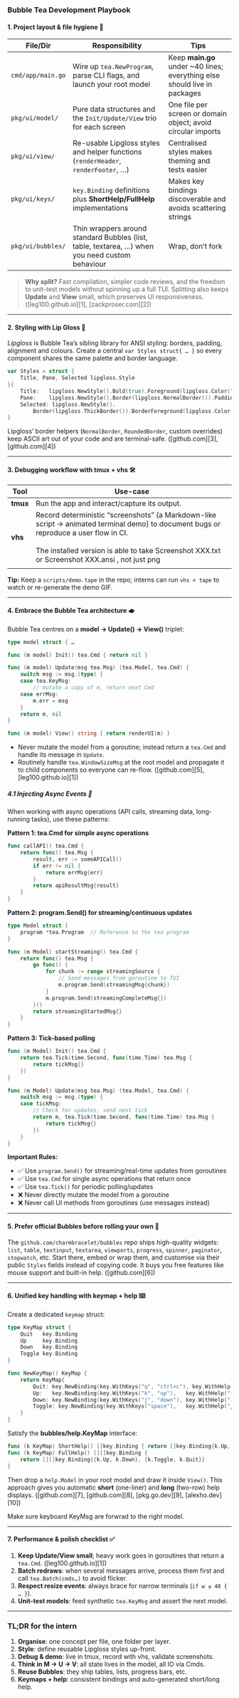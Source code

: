 ### Bubble Tea Development Playbook

#### 1. Project layout & file hygiene 📂

| File/Dir          | Responsibility                                                                                  | Tips                                                                       |
| ----------------- | ----------------------------------------------------------------------------------------------- | -------------------------------------------------------------------------- |
| `cmd/app/main.go` | Wire up `tea.NewProgram`, parse CLI flags, and launch your root model                           | Keep **main.go** under \~40 lines; everything else should live in packages |
| `pkg/ui/model/`   | Pure data structures and the `Init/Update/View` trio for each screen                            | One file per screen or domain object; avoid circular imports               |
| `pkg/ui/view/`    | Re-usable Lipgloss styles and helper functions (`renderHeader`, `renderFooter`, …)              | Centralised styles makes theming and tests easier                          |
| `pkg/ui/keys/`    | `key.Binding` definitions plus **ShortHelp/FullHelp** implementations                           | Makes key bindings discoverable and avoids scattering strings              |
| `pkg/ui/bubbles/` | Thin wrappers around standard Bubbles (list, table, textarea, …) when you need custom behaviour | Wrap, don’t fork                                                           |

> **Why split?** Fast compilation, simpler code reviews, and the freedom to unit-test models without spinning up a full TUI. Splitting also keeps **Update** and **View** small, which preserves UI responsiveness. ([leg100.github.io][1], [zackproser.com][2])

---

#### 2. Styling with Lip Gloss 🎨

*Lipgloss* is Bubble Tea’s sibling library for ANSI styling: borders, padding, alignment and colours. Create a central `var Styles struct{ … }` so every component shares the same palette and border language.

```go
var Styles = struct {
    Title, Pane, Selected lipgloss.Style
}{
    Title:   lipgloss.NewStyle().Bold(true).Foreground(lipgloss.Color("63")),
    Pane:    lipgloss.NewStyle().Border(lipgloss.NormalBorder()).Padding(0, 1),
    Selected: lipgloss.NewStyle().
        Border(lipgloss.ThickBorder()).BorderForeground(lipgloss.Color("#5af")),
}
```

Lipgloss’ border helpers (`NormalBorder`, `RoundedBorder`, custom overrides) keep ASCII art out of your code and are terminal-safe. ([github.com][3], [github.com][4])

---

#### 3. Debugging workflow with **tmux** + **vhs** 🛠️

| Tool     | Use-case                                                                                                                                                                                                                                    |
| -------- | ------------------------------------------------------------------------------------------------------------------------------------------------------------------------------------------------------------------------------------------- |
| **tmux** | Run the app and interact/capture its output.                                                                                                                                                                                                |
| **vhs**  | Record deterministic “screenshots” (a Markdown-like script → animated terminal demo) to document bugs or reproduce a user flow in CI.<br><br>The installed version is able to take Screenshot XXX.txt or Screenshot XXX.ansi , not just png |
|          |                                                                                                                                                                                                                                             |

**Tip:** Keep a `scripts/demo.tape` in the repo; interns can run `vhs < tape` to watch or re-generate the demo GIF.

---

#### 4. Embrace the Bubble Tea architecture 🫖

Bubble Tea centres on a **model → Update() → View()** triplet:

```go
type model struct { …

func (m model) Init() tea.Cmd { return nil }

func (m model) Update(msg tea.Msg) (tea.Model, tea.Cmd) {
    switch msg := msg.(type) {
    case tea.KeyMsg:
        // mutate a copy of m, return next Cmd
    case errMsg:
        m.err = msg
    }
    return m, nil
}

func (m model) View() string { return renderUI(m) }
```

* Never mutate the model from a goroutine; instead return a `tea.Cmd` and handle its message in `Update`.
* Routinely handle `tea.WindowSizeMsg` at the root model and propagate it to child components so everyone can re-flow. ([github.com][5], [leg100.github.io][1])

##### 4.1 Injecting Async Events 🔄

When working with async operations (API calls, streaming data, long-running tasks), use these patterns:

**Pattern 1: tea.Cmd for simple async operations**
```go
func callAPI() tea.Cmd {
    return func() tea.Msg {
        result, err := someAPICall()
        if err != nil {
            return errMsg{err}
        }
        return apiResultMsg{result}
    }
}
```

**Pattern 2: program.Send() for streaming/continuous updates**
```go
type Model struct {
    program *tea.Program  // Reference to the tea program
}

func (m Model) startStreaming() tea.Cmd {
    return func() tea.Msg {
        go func() {
            for chunk := range streamingSource {
                // Send messages from goroutine to TUI
                m.program.Send(streamingMsg{chunk})
            }
            m.program.Send(streamingCompleteMsg{})
        }()
        return streamingStartedMsg{}
    }
}
```

**Pattern 3: Tick-based polling**
```go
func (m Model) Init() tea.Cmd {
    return tea.Tick(time.Second, func(time.Time) tea.Msg {
        return tickMsg{}
    })
}

func (m Model) Update(msg tea.Msg) (tea.Model, tea.Cmd) {
    switch msg := msg.(type) {
    case tickMsg:
        // Check for updates, send next tick
        return m, tea.Tick(time.Second, func(time.Time) tea.Msg {
            return tickMsg{}
        })
    }
}
```

**Important Rules:**
- ✅ Use `program.Send()` for streaming/real-time updates from goroutines
- ✅ Use `tea.Cmd` for single async operations that return once
- ✅ Use `tea.Tick()` for periodic polling/updates
- ❌ Never directly mutate the model from a goroutine
- ❌ Never call UI methods from goroutines (use messages instead)

---

#### 5. Prefer official **Bubbles** before rolling your own 🧩

The `github.com/charmbracelet/bubbles` repo ships high-quality widgets: `list`, `table`, `textinput`, `textarea`, `viewports`, `progress`, `spinner`, `paginator`, `stopwatch`, etc. Start there, embed or wrap them, and customise via their public `Styles` fields instead of copying code. It buys you free features like mouse support and built-in help. ([github.com][6])

---

#### 6. Unified key handling with **keymap + help** ⌨️

Create a dedicated `keymap` struct:

```go
type KeyMap struct {
    Quit   key.Binding
    Up     key.Binding
    Down   key.Binding
    Toggle key.Binding
}

func NewKeyMap() KeyMap {
    return KeyMap{
        Quit: key.NewBinding(key.WithKeys("q", "ctrl+c"), key.WithHelp("q", "quit")),
        Up:   key.NewBinding(key.WithKeys("k", "up"),   key.WithHelp("↑/k", "up")),
        Down: key.NewBinding(key.WithKeys("j", "down"), key.WithHelp("↓/j", "down")),
        Toggle: key.NewBinding(key.WithKeys("space"),   key.WithHelp("␣", "select")),
    }
}
```

Satisfy the **bubbles/help.KeyMap** interface:

```go
func (k KeyMap) ShortHelp() []key.Binding { return []key.Binding{k.Up, k.Down, k.Quit} }
func (k KeyMap) FullHelp() [][]key.Binding {
    return [][]key.Binding{{k.Up, k.Down}, {k.Toggle, k.Quit}}
}
```

Then drop a `help.Model` in your root model and draw it inside `View()`. This approach gives you automatic **short** (one-liner) and **long** (two-row) help displays. ([github.com][7], [github.com][8], [pkg.go.dev][9], [alexho.dev][10])

Make sure keyboard KeyMsg are forwrad to the right model.

---

#### 7. Performance & polish checklist ✅

1. **Keep Update/View small**; heavy work goes in goroutines that return a `tea.Cmd`. ([leg100.github.io][1])
2. **Batch redraws**: when several messages arrive, process them first and call `tea.Batch(cmds…)` to avoid flicker.
3. **Respect resize events**: always brace for narrow terminals (`if w ≤ 40 { … }`).
4. **Unit-test models**: feed synthetic `tea.KeyMsg` and assert the next model.

---

### TL;DR for the intern

1. **Organise**: one concept per file, one folder per layer.
2. **Style**: define reusable Lipgloss styles up-front.
3. **Debug & demo**: live in tmux, record with vhs, validate screenshots.
4. **Think in M → U → V**: all state lives in the model, all IO via Cmds.
5. **Reuse Bubbles**: they ship tables, lists, progress bars, etc.
6. **Keymaps + help**: consistent bindings and auto-generated short/long help.


